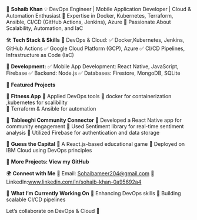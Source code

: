 🚀 **Sohaib Khan**
💡  DevOps Engineer | Mobile Application Developer | Cloud & Automation Enthusiast
🔹 Expertise in Docker, Kubernetes, Terraform, Ansible, CI/CD (GitHub Actions, Jenkins), Azure
🔹 Passionate About Scalability, Automation, and IaC

🛠 **Tech Stack & Skills**
🔹 DevOps & Cloud:
✅ Docker,Kubernetes, Jenkins, GitHub Actions
✅ Google Cloud Platform (GCP), Azure 
✅ CI/CD Pipelines, Infrastructure as Code (IaC)

🔹 **Development:**
✅ Mobile App Development: React Native, JavaScript, Firebase
✅ Backend: Node.js
✅ Databases: Firestore, MongoDB, SQLite



📂 **Featured Projects**

🚀 **Fitness App**
🔹 Applied DevOps tools
🔹 docker for containerization ,kubernetes for scalibility  
🔹 Terraform & Ansible for automation

🚀 **Tableeghi Community Connector**
🔹 Developed a React Native app for community engagement
🔹 Used Sentiment library for real-time sentiment analysis
🔹 Utilized Firebase for authentication and data storage

🚀 **Guess the Capital**
🔹 A React.js-based educational game
🔹 Deployed on IBM Cloud using DevOps principles


📌 **More Projects: View my GitHub**


🌍 **Connect with Me**
📧 Email: Sohaibameer204@gmail.com
🔗 LinkedIn:www.linkedin.com/in/sohaib-khan-0a95692a4


🚀 **What I’m Currently Working On**
🔹 Enhancing DevOps skills 
🔹 Building scalable CI/CD pipelines


Let’s collaborate on DevOps &  Cloud 🤝



